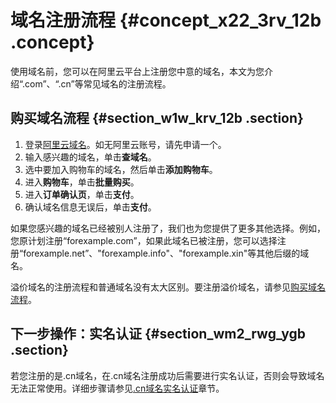 # 域名注册流程 {#concept_x22_3rv_12b .concept}

使用域名前，您可以在阿里云平台上注册您中意的域名，本文为您介绍“.com”、“.cn”等常见域名的注册流程。

## 购买域名流程 {#section_w1w_krv_12b .section}

1.  登录[阿里云域名](https://www.alibabacloud.com/zh/domain)。如无阿里云账号，请先申请一个。
2.  输入感兴趣的域名，单击**查域名**。
3.  选中要加入购物车的域名，然后单击**添加购物车**。
4.  进入**购物车**，单击**批量购买**。
5.  进入**订单确认页**，单击**支付**。
6.  确认域名信息无误后，单击**支付**。

如果您感兴趣的域名已经被别人注册了，我们也为您提供了更多其他选择。例如，您原计划注册“forexample.com”，如果此域名已被注册，您可以选择注册“forexample.net”、"forexample.info"、"forexample.xin"等其他后缀的域名。

溢价域名的注册流程和普通域名没有太大区别。要注册溢价域名，请参见[购买域名流程](#section_w1w_krv_12b)。

## 下一步操作：实名认证 {#section_wm2_rwg_ygb .section}

若您注册的是.cn域名，在.cn域名注册成功后需要进行实名认证，否则会导致域名无法正常使用。详细步骤请参见[.cn域名实名认证](../../../../../intl.zh-CN/域名实名认证/.cn域名实名认证.md#section_qyn_s41_ygb)章节。

